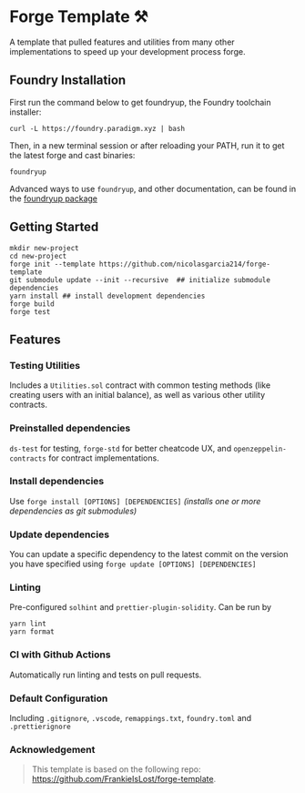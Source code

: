 # Forge Template ⚒️

A template that pulled features and utilities from many other implementations to speed up your development process forge.

## Foundry Installation

First run the command below to get foundryup, the Foundry toolchain installer:

```
curl -L https://foundry.paradigm.xyz | bash
```

Then, in a new terminal session or after reloading your PATH, run it to get the latest forge and cast binaries:

```
foundryup
```
Advanced ways to use `foundryup`, and other documentation, can be found in the [foundryup package](./foundryup/README.md)

## Getting Started

```
mkdir new-project
cd new-project
forge init --template https://github.com/nicolasgarcia214/forge-template
git submodule update --init --recursive  ## initialize submodule dependencies
yarn install ## install development dependencies
forge build
forge test
```

## Features

### Testing Utilities

Includes a `Utilities.sol` contract with common testing methods (like creating users with an initial balance), as well as various other utility contracts.

### Preinstalled dependencies

`ds-test` for testing, `forge-std` for better cheatcode UX, and `openzeppelin-contracts` for contract implementations. 

### Install dependencies

Use `forge install [OPTIONS] [DEPENDENCIES]` _(installs one or more dependencies as git submodules)_

### Update dependencies

You can update a specific dependency to the latest commit on the version you have specified using `forge update [OPTIONS] [DEPENDENCIES]`

### Linting

Pre-configured `solhint` and `prettier-plugin-solidity`. Can be run by

```
yarn lint
yarn format
```

### CI with Github Actions

Automatically run linting and tests on pull requests.

### Default Configuration

Including `.gitignore`, `.vscode`, `remappings.txt`, `foundry.toml` and `.prettierignore`

### Acknowledgement
> This template is based on the following repo: https://github.com/FrankieIsLost/forge-template.
